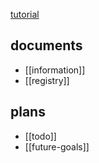 
[tutorial](https://obsidian.rocks/getting-started-with-obsidian-a-beginners-guide/)
## documents
- [[information]]
- [[registry]]

## plans
- [[todo]]
- [[future-goals]]

